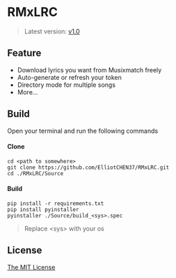 # RMxLRC
> Latest version: [v1.0](https://github.com/ElliotCHEN37/RMxLRC/releases/latest)

## Feature
- Download lyrics you want from Musixmatch freely
- Auto-generate or refresh your token
- Directory mode for multiple songs
- More...

## Build
Open your terminal and run the following commands<br>
#### Clone
`cd <path to somewhere>`<br>
`git clone https://github.com/ElliotCHEN37/RMxLRC.git`<Br>
`cd ./RMxLRC/Source`<br>
#### Build
`pip install -r requirements.txt`<br>
`pip install pyinstaller`<br>
`pyinstaller ./Source/build_<sys>.spec`<br>
> Replace \<sys\> with your os

## License
[The MIT License](LICENSE.txt)
